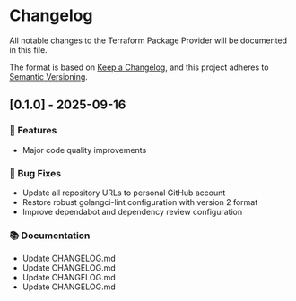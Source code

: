 # Changelog

All notable changes to the Terraform Package Provider will be documented in this file.

The format is based on [Keep a Changelog](https://keepachangelog.com/en/1.0.0/),
and this project adheres to [Semantic Versioning](https://semver.org/spec/v2.0.0.html).

## [0.1.0] - 2025-09-16

### 🚀 Features

- Major code quality improvements

### 🐛 Bug Fixes

- Update all repository URLs to personal GitHub account
- Restore robust golangci-lint configuration with version 2 format
- Improve dependabot and dependency review configuration

### 📚 Documentation

- Update CHANGELOG.md
- Update CHANGELOG.md
- Update CHANGELOG.md
- Update CHANGELOG.md

<!-- generated by git-cliff -->
